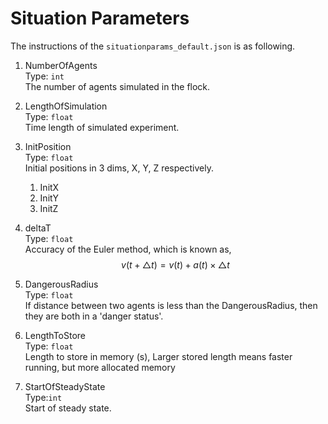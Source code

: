 # Situation Parameters

The instructions of the `situationparams_default.json` is as following. 

1. NumberOfAgents\
    Type: `int`\
    The number of agents simulated in the flock.
    
2. LengthOfSimulation\
    Type: `float` \
    Time length of simulated experiment. 
    
3. InitPosition\
    Type: `float`\
    Initial positions in 3 dims, X, Y, Z respectively.

    1. InitX
    2. InitY
    3. InitZ

4. deltaT\
    Type: `float`\
    Accuracy of the Euler method, which is known as, 
    $$v(t+\triangle t)=v(t)+a(t)\times\triangle t$$
5. DangerousRadius\
   Type: `float`\
   If distance between two agents is less than the DangerousRadius, then they are both in a 'danger status'. 
6. LengthToStore\
   Type: `float`\
   Length to store in memory (s), Larger stored length means faster running, but more allocated memory
7. StartOfSteadyState\
Type:`int`\
Start of steady state. 
   
